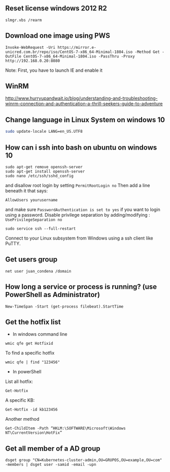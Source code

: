 ## Reset license windows 2012 R2

```
slmgr.vbs /rearm
```

## Download one image using PWS

```
Invoke-WebRequest -Uri https://mirror.e-unicred.com.br/repo/iso/CentOS-7-x86_64-Minimal-1804.iso -Method Get -OutFile CentOS-7-x86_64-Minimal-1804.iso -PassThru -Proxy http://192.168.0.20:8080
``` 
Note: First, you have to launch IE and enable it


## WinRM
http://www.hurryupandwait.io/blog/understanding-and-troubleshooting-winrm-connection-and-authentication-a-thrill-seekers-guide-to-adventure


## Change language in Linux System on windows 10 

```sh
sudo update-locale LANG=en_US.UTF8
```

## How can i ssh into bash on ubuntu on windows 10
```
sudo apt-get remove openssh-server
sudo apt-get install openssh-server
sudo nano /etc/ssh/sshd_config 
```
and disallow root login by setting `PermitRootLogin no`
Then add a line beneath it that says:
```
AllowUsers yourusername
```
and make sure `PasswordAuthentication is set to yes` if you want to login using a password.
Disable privilege separation by adding/modifying : `UsePrivilegeSeparation no`
```
sudo service ssh --full-restart
```
Connect to your Linux subsystem from Windows using a ssh client like PuTTY.



## Get users group
```
net user juan_condena /domain
```
## How long a service or process is running? (use PowerShell as Administrator)

```
New-TimeSpan -Start (get-process filebeat).StartTime
```

## Get the hotfix list 

* In windows command line
```
wmic qfe get Hotfixid
```
To find a specific hotfix

```
wmic qfe | find "123456"
```

* In powerShell

List all hotfix:
```
Get-Hotfix 
```
A specific KB:
```
Get-Hotfix -id kb123456
```

Another method
```
Get-ChildItem -Path “HKLM:\SOFTWARE\Microsoft\Windows NT\CurrentVersion\HotFix”
```

## Get all member of a AD group

```
dsget group "CN=Kubernetes-cluster-admin,OU=GRUPOS,OU=example,OU=com" -members | dsget user -samid -email -upn
```

